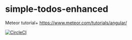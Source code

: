 # simple-todos-enhanced
Meteor tutorial+ https://www.meteor.com/tutorials/angular/

[![CircleCI](https://circleci.com/gh/SatoshiYamazaki/simple-todos-enhanced.svg?style=svg)](https://circleci.com/gh/SatoshiYamazaki/simple-todos-enhanced)
